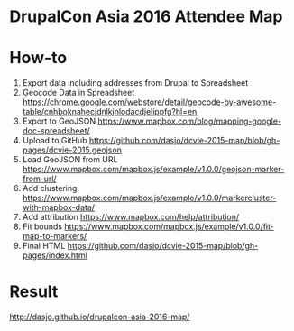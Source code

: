 # DrupalCon Asia 2016 Attendee Map

# How-to

1. Export data including addresses from Drupal to Spreadsheet
2. Geocode Data in Spreadsheet https://chrome.google.com/webstore/detail/geocode-by-awesome-table/cnhboknahecjdnlkjnlodacdjelippfg?hl=en
3. Export to GeoJSON https://www.mapbox.com/blog/mapping-google-doc-spreadsheet/
4. Upload to GitHub https://github.com/dasjo/dcvie-2015-map/blob/gh-pages/dcvie-2015.geojson
5. Load GeoJSON from URL https://www.mapbox.com/mapbox.js/example/v1.0.0/geojson-marker-from-url/
6. Add clustering https://www.mapbox.com/mapbox.js/example/v1.0.0/markercluster-with-mapbox-data/
7. Add attribution https://www.mapbox.com/help/attribution/
8. Fit bounds https://www.mapbox.com/mapbox.js/example/v1.0.0/fit-map-to-markers/
9. Final HTML https://github.com/dasjo/dcvie-2015-map/blob/gh-pages/index.html

# Result
http://dasjo.github.io/drupalcon-asia-2016-map/
